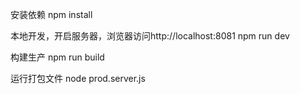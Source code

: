 

安装依赖
npm install

本地开发，开启服务器，浏览器访问http://localhost:8081
npm run dev

构建生产
npm run build

运行打包文件
node prod.server.js
